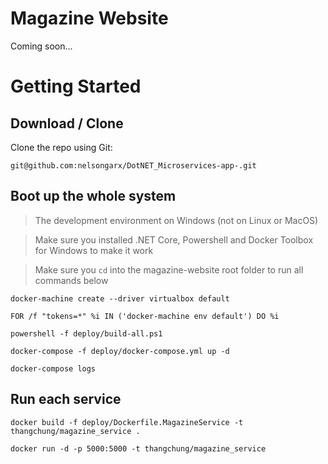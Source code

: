# Magazine Website

Coming soon...

# Getting Started

## Download / Clone

Clone the repo using Git:

`git@github.com:nelsongarx/DotNET_Microservices-app-.git`

## Boot up the whole system

> The development environment on Windows (not on Linux or MacOS)

> Make sure you installed .NET Core, Powershell and Docker Toolbox for Windows to make it work 

> Make sure you `cd` into the magazine-website root folder to run all commands below

`docker-machine create --driver virtualbox default`

`FOR /f "tokens=*" %i IN ('docker-machine env default') DO %i`

`powershell -f deploy/build-all.ps1`

`docker-compose -f deploy/docker-compose.yml up -d`

`docker-compose logs`

## Run each service

`docker build -f deploy/Dockerfile.MagazineService -t thangchung/magazine_service .`

`docker run -d -p 5000:5000 -t thangchung/magazine_service`
